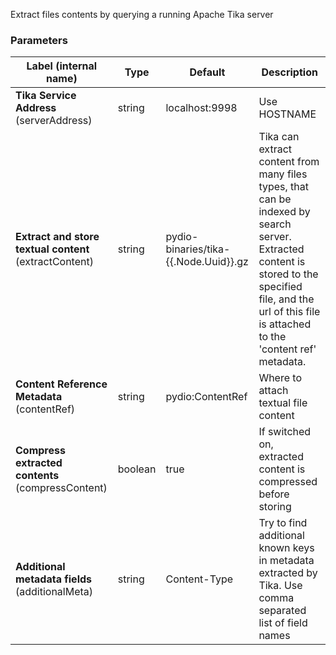 
 Extract files contents by querying a running Apache Tika server

### Parameters
|Label (internal name)|Type|Default|Description|
|---|---|---|---|
|**Tika Service Address** (serverAddress)|string|localhost:9998|Use HOSTNAME|IP:PORT, http://host:port will be used to query Tika server|
|**Extract and store textual content** (extractContent)|string|pydio-binaries/tika-{{.Node.Uuid}}.gz|Tika can extract content from many files types, that can be indexed by search server. Extracted content is stored to the specified file, and the url of this file is attached to the 'content ref' metadata.|
|**Content Reference Metadata** (contentRef)|string|pydio:ContentRef|Where to attach textual file content|
|**Compress extracted contents** (compressContent)|boolean|true|If switched on, extracted content is compressed before storing|
|**Additional metadata fields** (additionalMeta)|string|Content-Type|Try to find additional known keys in metadata extracted by Tika. Use comma separated list of field names|





